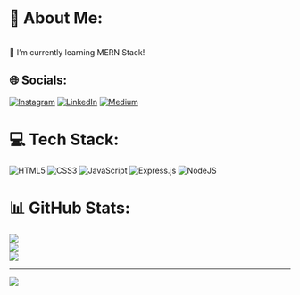 # 💫 About Me:
<br>🌱 I’m currently learning MERN Stack!


## 🌐 Socials:
[![Instagram](https://img.shields.io/badge/Instagram-%23E4405F.svg?logo=Instagram&logoColor=white)](https://instagram.com/saad.hn) [![LinkedIn](https://img.shields.io/badge/LinkedIn-%230077B5.svg?logo=linkedin&logoColor=white)](https://linkedin.com/in/saadhussain04) [![Medium](https://img.shields.io/badge/Medium-12100E?logo=medium&logoColor=white)](https://medium.com/@saad.hn) 

# 💻 Tech Stack:
![HTML5](https://img.shields.io/badge/html5-%23E34F26.svg?style=for-the-badge&logo=html5&logoColor=white) ![CSS3](https://img.shields.io/badge/css3-%231572B6.svg?style=for-the-badge&logo=css3&logoColor=white) ![JavaScript](https://img.shields.io/badge/javascript-%23323330.svg?style=for-the-badge&logo=javascript&logoColor=%23F7DF1E) ![Express.js](https://img.shields.io/badge/express.js-%23404d59.svg?style=for-the-badge&logo=express&logoColor=%2361DAFB) ![NodeJS](https://img.shields.io/badge/node.js-6DA55F?style=for-the-badge&logo=node.js&logoColor=white)
# 📊 GitHub Stats:
![](https://github-readme-stats.vercel.app/api?username=saadhn4&theme=dark&hide_border=false&include_all_commits=true&count_private=true)<br/>
![](https://github-readme-streak-stats.herokuapp.com/?user=saadhn4&theme=dark&hide_border=false)<br/>
![](https://github-readme-stats.vercel.app/api/top-langs/?username=saadhn4&theme=dark&hide_border=false&include_all_commits=true&count_private=true&layout=compact)

---
[![](https://visitcount.itsvg.in/api?id=saadhn4&icon=0&color=0)](https://visitcount.itsvg.in)

<!-- Proudly created with GPRM ( https://gprm.itsvg.in ) -->
